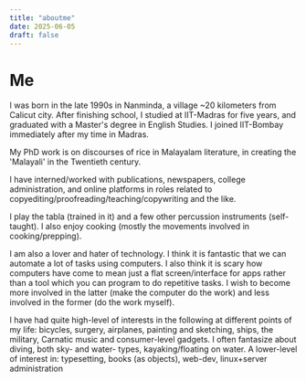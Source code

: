 ```yaml
---
title: "aboutme"
date: 2025-06-05
draft: false
---
```


# Me

I was born in the late 1990s in Nanminda, a village \~20 kilometers from
Calicut city. After finishing school, I studied at IIT-Madras for five
years, and graduated with a Master's degree in English Studies. I joined
IIT-Bombay immediately after my time in Madras.

My PhD work is on discourses of rice in Malayalam literature, in
creating the 'Malayali' in the Twentieth century.

I have interned/worked with publications, newspapers, college
administration, and online platforms in roles related to
copyediting/proofreading/teaching/copywriting and the like.

I play the tabla (trained in it) and a few other percussion instruments
(self-taught). I also enjoy cooking (mostly the movements involved in
cooking/prepping).

I am also a lover and hater of technology. I think it is fantastic that
we can automate a lot of tasks using computers. I also think it is scary
how computers have come to mean just a flat screen/interface for apps
rather than a tool which you can program to do repetitive tasks. I wish
to become more involved in the latter (make the computer do the work)
and less involved in the former (do the work myself).

I have had quite high-level of interests in the following at different
points of my life: bicycles, surgery, airplanes, painting and sketching,
ships, the military, Carnatic music and consumer-level gadgets. I often
fantasize about diving, both sky- and water- types, kayaking/floating on
water. A lower-level of interest in: typesetting, books (as objects),
web-dev, linux+server administration
